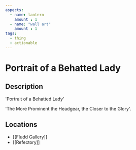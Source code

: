 ```yaml
---
aspects: 
  - name: lantern
    amount : 1
  - name: "wall art"
    amount : 1
tags:
  - thing
  - actionable
---
```


# Portrait of a Behatted Lady

## Description
'Portrait of a Behatted Lady'

'The More Prominent the Headgear, the Closer to the Glory'.
## Locations
- [[Fludd Gallery]]
- [[Refectory]]